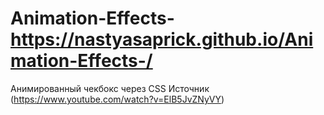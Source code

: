 # Animation-Effects- https://nastyasaprick.github.io/Animation-Effects-/
Анимированный чекбокс через CSS 
Источник (https://www.youtube.com/watch?v=ElB5JvZNyVY)
